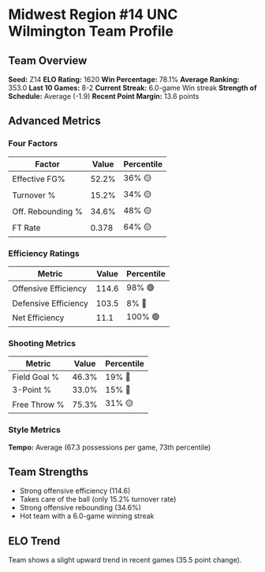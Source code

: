 # Midwest Region #14 UNC Wilmington Team Profile
## Team Overview
**Seed:** Z14
**ELO Rating:** 1620
**Win Percentage:** 78.1%
**Average Ranking:** 353.0
**Last 10 Games:** 8-2
**Current Streak:** 6.0-game Win streak
**Strength of Schedule:** Average (-1.9)
**Recent Point Margin:** 13.6 points

## Advanced Metrics
### Four Factors
| Factor | Value | Percentile |
|--------|-------|------------|
| Effective FG% | 52.2% | 36% 🟡 |
| Turnover % | 15.2% | 34% 🟡 |
| Off. Rebounding % | 34.6% | 48% 🟡 |
| FT Rate | 0.378 | 64% 🟡 |

### Efficiency Ratings
| Metric | Value | Percentile |
|--------|-------|------------|
| Offensive Efficiency | 114.6 | 98% 🟢 |
| Defensive Efficiency | 103.5 | 8% 🔴 |
| Net Efficiency | 11.1 | 100% 🟢 |

### Shooting Metrics
| Metric | Value | Percentile |
|--------|-------|------------|
| Field Goal % | 46.3% | 19% 🔴 |
| 3-Point % | 33.0% | 15% 🔴 |
| Free Throw % | 75.3% | 31% 🟡 |

### Style Metrics
**Tempo:** Average (67.3 possessions per game, 73th percentile)

## Team Strengths
* Strong offensive efficiency (114.6)
* Takes care of the ball (only 15.2% turnover rate)
* Strong offensive rebounding (34.6%)
* Hot team with a 6.0-game winning streak

## ELO Trend
Team shows a slight upward trend in recent games (35.5 point change).

